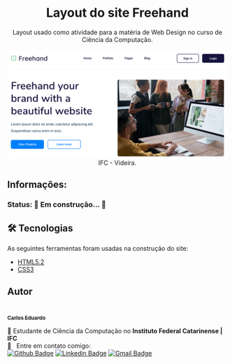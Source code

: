 <h1 align="center">Layout do site Freehand</h1>

<p align="center">
Layout usado como atividade para a matéria de Web Design no curso de Ciência da Computação.<br><br>
  <a href="#">
    <img width="500" src="https://raw.githubusercontent.com/carloseduribeiro/freehand-atividade-webdesign/main/hero-img.PNG">
  </a>
  <br>IFC - Videira.
</p>

## Informações:
### Status: 🚧  Em construção...  🚧



## 🛠 Tecnologias

As seguintes ferramentas foram usadas na construção do site:
- [HTML5.2](https://www.w3.org/TR/html52/)
- [CSS3](https://www.w3schools.com/cssref/)

## Autor
<a href="">
	<img style="border-radius: 50%;" src="https://avatars2.githubusercontent.com/u/15635502?s=400&u=8f2bbe3ab6ab7692ef5a8c9cc32c6cfb6eb4d3cf&v=4" width="100px;" alt="">
	<br>
	<sub><strong>Carlos Eduardo</strong></sub>
</a>

:rocket: Estudante de Ciência da Computação no **Instituto Federal Catarinense | IFC**
 <br/> :email: &nbsp; Entre em contato comigo:
<br/>[![Github Badge](https://img.shields.io/badge/-Github-000?style=flat-square&logo=Github&logoColor=white&link=https://github.com/carloseduribeiro)](https://github.com/carloseduribeiro)
[![Linkedin Badge](https://img.shields.io/badge/-LinkedIn-blue?style=flat-square&logo=Linkedin&logoColor=white&link=https://www.linkedin.com/in/carloseduardoribeiro96/)](https://www.linkedin.com/in/carloseduardoribeiro96/)
[![Gmail Badge](https://img.shields.io/badge/-Gmail-c14438?style=flat-square&logo=Gmail&logoColor=white&link=mailto:carloseribeiro96@gmail.com)](mailto:carloseribeiro96@gmail.com)
